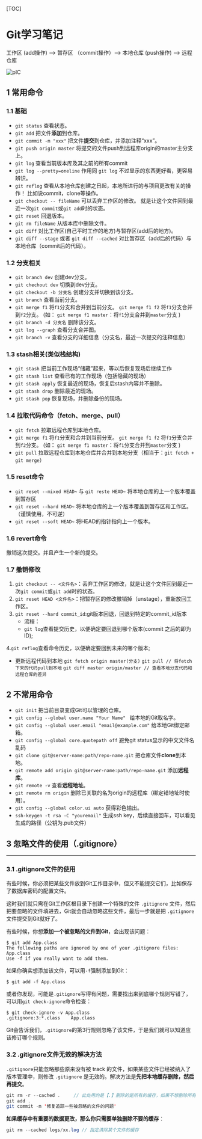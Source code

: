 [TOC]

# Git学习笔记



工作区    (add操作) -->     暂存区   （commit操作）-->      本地仓库     (push操作) -->      远程仓库

![pIC](https://segmentfault.com/img/bVFcx8?w=800&h=227)



## 1 常用命令

### 1.1 基础

- `git status` 查看状态。
- `git add` 把文件**添加**到仓库。
- `git commit -m "xxx"` 把文件**提交**到仓库，并添加注释“xxx”。
- `git push origin master` 将提交的文件push到远程库origin的master主分支上。
- `git log` 查看当前版本库及其之前的所有commit 
- `git log --pretty=oneline` 作用同 `git log` 不过显示的东西更好看，更容易辨识。
- `git reflog` 查看从本地仓库创建之日起，本地所进行的与项目更改有关的操作！
  比如说commit，clone等操作。 
- `git checkout -- fileName` 可以丢弃工作区的修改。
  就是让这个文件回到最近一次`git commit`或`git add`时的状态。
- `git reset` 回退版本。
- `git rm fileName` 从版本库中删除文件。
- `git diff` 对比工作区(自己平时工作的地方)与暂存区(add后的地方)。
- `git diff --stage` 或者 `git diff --cached` 对比暂存区（add后的代码）与本地仓库（commit后的代码）。

### 1.2 分支相关

- `git branch dev` 创建dev分支。
- `git chechout dev` 切换到dev分支。
- `git checkout -b 分支名`  创建分支并切换到该分支。
- `git branch` 查看当前分支。
- `git merge f1` 将`f1`分支和合并到当前分支。
  `git merge f1 f2` 将`f1`分支合并到`f2`分支。
  (如： `git merge f1 master`：将`f1`分支合并到`master`分支 )
- `git branch -d 分支名` 删除该分支。
- `git log --graph` 查看分支合并图。
- `git branch -v` 查看分支的详细信息（分支名，最近一次提交的注释信息）



### 1.3 stash相关(类似栈结构)

- `git stash` 把当前工作现场“储藏”起来，等以后恢复现场后继续工作
- `git stash list` 查看已有的工作现场（包括隐藏的现场）
- `git stash apply` 恢复最近的现场，恢复后stash内容并不删除。
- `git stash drop` 删除最近的现场。
- `git stash pop` 恢复现场，并删除备份的现场。



### 1.4 拉取代码命令（fetch、merge、pull）

- `git fetch` 拉取远程仓库到本地仓库。
- `git merge f1` 将`f1`分支和合并到当前分支。
  `git merge f1 f2` 将`f1`分支合并到`f2`分支。
  (如： `git merge f1 master`：将`f1`分支合并到`master`分支 )
- `git pull` 拉取远程仓库到本地仓库并合并到本地分支（相当于：`git fetch + git merge`）

### 1.5 reset命令

- `git reset --mixed HEAD~` 与 `git reste HEAD~` 将本地仓库的上一个版本覆盖到暂存区
- `git reset --hard HEAD~` 将本地仓库的上一个版本覆盖到暂存区和工作区。（谨慎使用，不可逆）
- `git reset --soft HEAD~` 将HEAD的指针指向上一个版本。

### 1.6 revert命令

撤销这次提交。并且产生一个新的提交。

### 1.7 撤销修改

1. `git checkout -- <文件名>`：丢弃工作区的修改，就是让这个文件回到最近一次`git commit`或`git add`时的状态。
2. `git reset HEAD <文件名>`：把暂存区的修改撤销掉（unstage），重新放回工作区。
3. `git reset --hard commit_id`:git版本回退，回退到特定的commit_id版本
   - 流程：
   - `git log`查看提交历史，以便确定要回退到哪个版本(commit 之后的即为ID);

4.`git reflog`查看命令历史，以便确定要回到未来的哪个版本;

- 更新远程代码到本地
  `git fetch origin master(分支)`
  `git pull // 将fetch下来的代码pull到本地`
  `git diff master origin/master // 查看本地分支代码和远程仓库的差异`


## 2 不常用命令

- `git init`  把当前目录变成Git可以管理的仓库。
- `git config --global user.name "Your Name" ` 给本地的Git取名字。
- `git config --global user.email "email@example.com"` 给本地Git绑定邮箱。
- `git config --global core.quotepath off`  避免git status显示的中文文件名乱码
- `git clone git@server-name:path/repo-name.git` 把仓库文件**clone**到本地。
- `git remote add origin git@server-name:path/repo-name.git` 添加**远程库**。
- `git remote -v` 查看**远程地址**。
- `git remote rm origin` 删除已关联的名为origin的远程库（绑定错地址时使用）。
- `git config --global color.ui auto` 获得彩色输出。
- `ssh-keygen -t rsa -C "youremail"`  生成ssh key，后续直接回车，可以看见生成的路径（公钥为.pub文件）

## 3 忽略文件的使用（.gitignore）

------

### 3.1 .gitignore文件的使用

有些时候，你必须把某些文件放到Git工作目录中，但又不能提交它们，比如保存了数据库密码的配置文件。

这时我们就只需在Git工作区根目录下创建一个特殊的文件 `.gitignore` 文件，然后把要忽略的文件填进去，Git就会自动忽略这些文件，最后一步就是把 `.gitignore` 文件提交到Git就好了。

有些时候，你想**添加一个被忽略的文件到Git**，会出现该问题：

```
$ git add App.class
The following paths are ignored by one of your .gitignore files:
App.class
Use -f if you really want to add them.
```

如果你确实想添加该文件，可以用`-f`强制添加到Git：

```
$ git add -f App.class
```

或者你发现，可能是`.gitignore`写得有问题，需要找出来到底哪个规则写错了，可以用`git check-ignore`命令检查：

```
$ git check-ignore -v App.class
.gitignore:3:*.class    App.class
```

Git会告诉我们，`.gitignore`的第3行规则忽略了该文件，于是我们就可以知道应该修订哪个规则。

### 3.2 .gitignore文件无效的解决方法

`.gitignore`只能忽略那些原来没有被 track 的文件，如果某些文件已经被纳入了版本管理中，则修改 `.gitignore` 是无效的。解决方法是**先把本地缓存删除，然后再提交**。

```java
git rm -r --cached .     // 此处用的是【.】删除的是所有的缓存，如果不想删除所有的见后面的方法
git add .
git commit -m '修复追踪一些被忽略的文件的问题'
```

**如果缓存中有重要的数据更改，那么你只需要单独删除不要的缓存**：

```java
git rm --cached logs/xx.log // 指定清除某个文件的缓存
```









